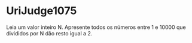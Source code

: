 # UriJudge1075
Leia um valor inteiro N. Apresente todos os números entre 1 e 10000 que divididos por N dão resto igual a 2.
